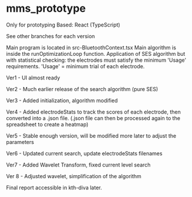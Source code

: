 # mms_prototype
Only for prototyping
Based: React (TypeScript)


See other branches for each version

Main program is located in src-BluetoothContext.tsx
Main algorithm is inside the runOptimizationLoop function. Application of SES algorithm but with statistical checking: the electrodes must satisfy the minimum 'Usage' requirements. 'Usage' = minimum trial of each electrode. 

Ver1 - UI almost ready

Ver2 - Much earlier release of the search algorithm (pure SES)

Ver3 - Added initialization, algorithm modified

Ver4 - Added electrodeStats to track the scores of each electrode, then converted into a .json file. (.json file can then be processed again to the spreadsheet to create a heatmap)

Ver5 - Stable enough version, will be modified more later to adjust the parameters

Ver6 - Updated current search, update electrodeStats filenames

Ver7 - Added Wavelet Transform, fixed current level search

Ver 8 - Adjusted wavelet, simplification of the algorithm

Final report accessible in kth-diva later. 
